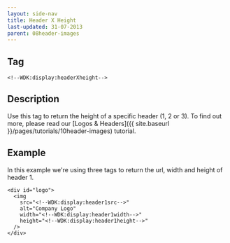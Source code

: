 ```yaml
---
layout: side-nav
title: Header X Height
last-updated: 31-07-2013
parent: 08header-images
---
```


## Tag

`<!--WDK:display:headerXheight-->`

## Description

Use this tag to return the height of a specific header (1, 2 or 3). To find out more, please read our [Logos & Headers]({{ site.baseurl }}/pages/tutorials/10header-images) tutorial.

## Example

In this example we're using three tags to return the url, width and height of header 1.

~~~
<div id="logo">
  <img
    src="<!--WDK:display:header1src-->"
    alt="Company Logo"
    width="<!--WDK:display:header1width-->"
    height="<!--WDK:display:header1height-->"
  />
</div>
~~~